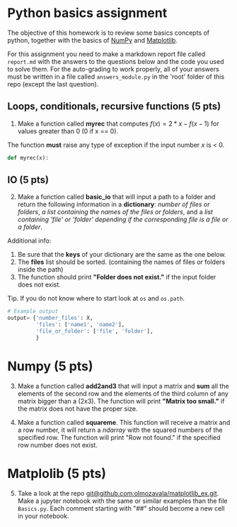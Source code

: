 # Python basics assignment

The objective of this homework is to review some basics concepts of python, together with 
the basics of [NumPy](https://numpy.org/doc/stable/user/absolute_beginners.html) and 
[Matplotlib](https://matplotlib.org/stable/tutorials/introductory/quick_start.html#sphx-glr-tutorials-introductory-quick-start-py).

For this assignment you need to make a markdown report file called `report.md` with the answers to the questions below and the code you used to solve them. For the auto-grading to work properly, all of your answers must be written in a file called `answers_module.py` in the 'root' folder of this repo (except the last question).

## Loops, conditionals, recursive functions (5 pts)
1) Make a function called **myrec** that computes $f(x) = 2*x - f(x-1)$ for values greater than 0 (0 if x == 0).

The function **must** raise any type of exception if the input number $x$ is < 0.
```python
def myrec(x):
```

## IO (5 pts)
2) Make a function called **basic_io** that will input a path to a folder and return the following information 
in a **dictionary**: *number of files or folders*, *a list containing the names of the files or folders*, 
and a *list containing 'file' or 'folder' depending if the corresponding file is a file or a folder*. 

Additional info:
1. Be sure that the **keys** of your dictionary are the same as the one below.
2. The **files** list should be sorted. (containing the names of files or folders inside the path)
3. The function should print **"Folder does not exist."** if the input folder does not exist. 

Tip. If you do not know where to start look at `os` and `os.path`.

```python
# Example output
output= {'number_files': X,
         'files': ['name1', 'name2'],
         'file_or_folder': ['file', 'folder'],
         }
```

# Numpy (5 pts)

3) Make a function called **add2and3** that will input a matrix and **sum** all the elements of the second row and
the elements of the third column of any matrix bigger than a (2x3). 
The function will print **"Matrix too small."** if the matrix does not have the proper size.
 
4) Make a function called **squareme**. This function will receive a matrix and a row number, it will return a *ndarray* 
with the squared numbers of the specified row. The function will print "Row not found." if the specified row number 
does not exist.

# Matplolib (5 pts)

5) Take a look at the repo [git@github.com:olmozavala/matplotlib_ex.git](git@github.com:olmozavala/matplotlib_ex.git).
Make a jupyter notebook with the same or similar examples than the file `Basics.py`. Each comment starting with "##"
should become a new cell in your notebook. 



